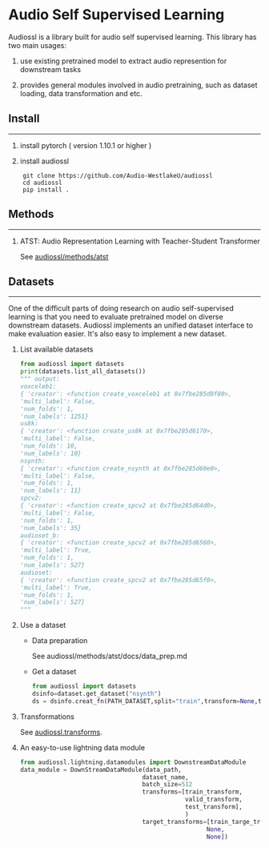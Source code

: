 # Audio Self Supervised Learning 

Audiossl is a library built for audio self supervised learning. This library has two main usages: 

1. use existing pretrained model to extract audio represention for downstream tasks

2. provides general modules involved in audio pretraining, such as dataset loading, data transformation and etc.

## Install
------------------------

1. install pytorch ( version 1.10.1 or higher )

2. install audiossl

```
    git clone https://github.com/Audio-WestlakeU/audiossl
    cd audiossl
    pip install .
```


## Methods
------------------------------

1. ATST: Audio Representation Learning with Teacher-Student Transformer

    See [audiossl/methods/atst](audiossl/methods/atst)

## Datasets
--------------------------------

One of the difficult parts of doing research on audio self-supervised learning is that you need to evaluate pretrained model on diverse downstream datasets. Audiossl implements an unified dataset interface to make evaluation easier. It's also easy to implement a new dataset.


1. List available datasets

    ```python
    from audiossl import datasets
    print(datasets.list_all_datasets())
    """ output:
    voxceleb1:
    { 'creator': <function create_voxceleb1 at 0x7fbe285d0f80>,
    'multi_label': False,
    'num_folds': 1,
    'num_labels': 1251}
    us8k:
    { 'creator': <function create_us8k at 0x7fbe285d6170>,
    'multi_label': False,
    'num_folds': 10,
    'num_labels': 10}
    nsynth:
    { 'creator': <function create_nsynth at 0x7fbe285d60e0>,
    'multi_label': False,
    'num_folds': 1,
    'num_labels': 11}
    spcv2:
    { 'creator': <function create_spcv2 at 0x7fbe285d64d0>,
    'multi_label': False,
    'num_folds': 1,
    'num_labels': 35}
    audioset_b:
    { 'creator': <function create_spcv2 at 0x7fbe285d6560>,
    'multi_label': True,
    'num_folds': 1,
    'num_labels': 527}
    audioset:
    { 'creator': <function create_spcv2 at 0x7fbe285d65f0>,
    'multi_label': True,
    'num_folds': 1,
    'num_labels': 527}
    """
    ```

2.  Use a dataset

    * Data preparation 

        See audiossl/methods/atst/docs/data_prep.md

    * Get a dataset

        ```python
        from audiossl import datasets
        dsinfo=dataset.get_dataset("nsynth")
        ds = dsinfo.creat_fn(PATH_DATASET,split="train",transform=None,target_transform=None)
        ```
3. Transformations

    See [audiossl.transforms](audiossl/transforms). 

4.  An easy-to-use lightning data module 
    ```python
    from audiossl.lightning.datamodules import DownstreamDataModule
    data_module = DownStreamDataModule(data_path,
                                      dataset_name,
                                      batch_size=512
                                      transforms=[train_transform,
                                                  valid_transform,
                                                  test_transform],
                                                  )
                                      target_transforms=[train_targe_transform,
                                                        None,
                                                        None])
    ```
                                    
